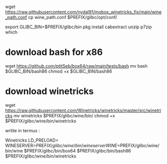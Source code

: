 wget https://raw.githubusercontent.com/nydal91/mobox_winetricks_fix/main/wine_path.conf
cp wine_path.conf $PREFIX/glibc/opt/conf/

export GLIBC_BIN=$PREFIX/glibc/bin
pkg install cabextract unzip p7zip which

# download bash for x86
wget https://github.com/ptitSeb/box64/raw/main/tests/bash
mv bash $GLIBC_BIN/bash86
chmod +x $GLIBC_BIN/bash86

# download winetricks
wget https://raw.githubusercontent.com/Winetricks/winetricks/master/src/winetricks
mv winetricks $PREFIX/glibc/wine/bin/
chmod +x $PREFIX/glibc/wine/bin/winetricks

wrtite in termux : 


Winetricks
LD_PRELOAD= WINESERVER=$PREFIX/glibc/wine/bin/wineserver WINE=$PREFIX/glibc/wine/bin/wine $PREFIX/glibc/bin/box64 $PREFIX/glibc/bin/bash86 $PREFIX/glibc/wine/bin/winetricks

